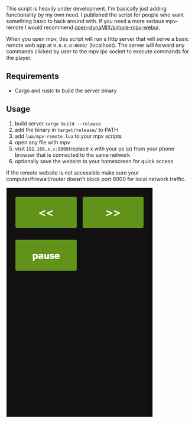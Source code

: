 This script is heavily under development. I'm basically just adding functionality by my own need. I published the script for people who want something basic to hack around with. If you need a more serious mpv-remote I would recommend [open-dynaMIX/simple-mpv-webui](https://github.com/open-dynaMIX/simple-mpv-webui).

When you open mpv, this script will run a http server that will serve a basic remote web app at `0.0.0.0:8000/` (localhost). The server will forward any commands clicked by user to the mpv ipc socket to execute commands for the player.

## Requirements
- Cargo and rustc to build the server binary

## Usage
1. build server `cargo build --release`
2. add the binary in `target/release/` to PATH
3. add `lua/mpv-remote.lua` to your mpv scripts
4. open any file with mpv
5. visit `192.168.x.x:8000`(replace x with your pc ip) from your phone browser that is connected to the same network
6. optionally save the website to your homescreen for quick access

If the remote website is not accessible make sure your computer/firewall/router doesn't block port 8000 for local network traffic.

![](mpv-remote.png)